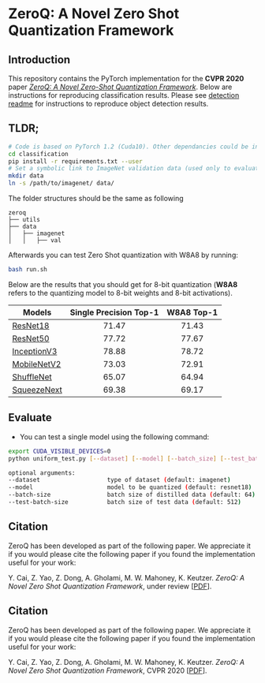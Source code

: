 # ZeroQ: A Novel Zero Shot Quantization Framework



## Introduction

This repository contains the PyTorch implementation for the **CVPR 2020** paper [*ZeroQ: A Novel Zero-Shot Quantization Framework*](https://arxiv.org/abs/2001.00281). Below are instructions for reproducing classification results. Please see [detection readme](https://github.com/amirgholami/ZeroQ/tree/master/detection) for instructions to reproduce object detection results.

## TLDR;

```bash
# Code is based on PyTorch 1.2 (Cuda10). Other dependancies could be installed as follows: 
cd classification
pip install -r requirements.txt --user
# Set a symbolic link to ImageNet validation data (used only to evaluate model) 
mkdir data
ln -s /path/to/imagenet/ data/
```

The folder structures should be the same as following
```
zeroq
├── utils
├── data
│   ├── imagenet
│   │   ├── val
```
Afterwards you can test Zero Shot quantization with W8A8 by running:

```bash
bash run.sh
```

Below are the results that you should get for 8-bit quantization (**W8A8** refers to the quantizing model to 8-bit weights and 8-bit activations).


| Models                                          | Single Precision Top-1 | W8A8 Top-1 |
| ----------------------------------------------- | :--------------------: | :--------: |
| [ResNet18](https://arxiv.org/abs/1512.03385)    |          71.47         |   71.43    |
| [ResNet50](https://arxiv.org/abs/1512.03385)    |          77.72         |   77.67    |
| [InceptionV3](https://arxiv.org/abs/1512.00567) |          78.88         |   78.72    |
| [MobileNetV2](https://arxiv.org/abs/1801.04381) |          73.03         |   72.91    |
| [ShuffleNet](https://arxiv.org/abs/1707.01083)  |          65.07         |   64.94    |
| [SqueezeNext](https://arxiv.org/abs/1803.10615) |          69.38         |   69.17    |

## Evaluate

- You can test a single model using the following command:

```bash
export CUDA_VISIBLE_DEVICES=0
python uniform_test.py [--dataset] [--model] [--batch_size] [--test_batch_size]

optional arguments:
--dataset                   type of dataset (default: imagenet)
--model                     model to be quantized (default: resnet18)
--batch-size                batch size of distilled data (default: 64)
--test-batch-size           batch size of test data (default: 512)
```




## Citation
ZeroQ has been developed as part of the following paper. We appreciate it if you would please cite the following paper if you found the implementation useful for your work:

Y. Cai, Z. Yao, Z. Dong, A. Gholami, M. W. Mahoney, K. Keutzer. *ZeroQ: A Novel Zero Shot Quantization Framework*, under review [[PDF](https://arxiv.org/pdf/2001.00281.pdf)].

## Citation
ZeroQ has been developed as part of the following paper. We appreciate it if you would please cite the following paper if you found the implementation useful for your work:

Y. Cai, Z. Yao, Z. Dong, A. Gholami, M. W. Mahoney, K. Keutzer. *ZeroQ: A Novel Zero Shot Quantization Framework*, CVPR 2020 [[PDF](https://arxiv.org/pdf/2001.00281.pdf)].

